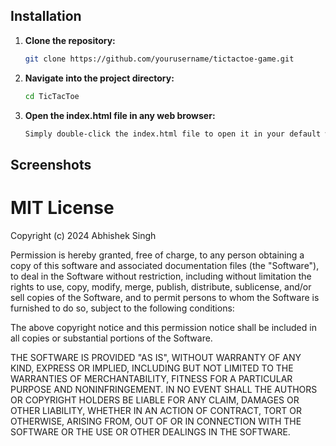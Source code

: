 
## Installation
1. **Clone the repository:**

   ```bash
   git clone https://github.com/yourusername/tictactoe-game.git
   ```
2. **Navigate into the project directory:**

    ```bash
   cd TicTacToe
   ```

3. **Open the index.html file in any web browser:**
     ```bash
     Simply double-click the index.html file to open it in your default web browser, or use a local server to view it.
     ```
     
## Screenshots


MIT License
===========

Copyright (c) 2024 Abhishek Singh

Permission is hereby granted, free of charge, to any person obtaining a copy
of this software and associated documentation files (the "Software"), to deal
in the Software without restriction, including without limitation the rights
to use, copy, modify, merge, publish, distribute, sublicense, and/or sell
copies of the Software, and to permit persons to whom the Software is
furnished to do so, subject to the following conditions:

The above copyright notice and this permission notice shall be included in all
copies or substantial portions of the Software.

THE SOFTWARE IS PROVIDED "AS IS", WITHOUT WARRANTY OF ANY KIND, EXPRESS OR
IMPLIED, INCLUDING BUT NOT LIMITED TO THE WARRANTIES OF MERCHANTABILITY,
FITNESS FOR A PARTICULAR PURPOSE AND NONINFRINGEMENT. IN NO EVENT SHALL THE
AUTHORS OR COPYRIGHT HOLDERS BE LIABLE FOR ANY CLAIM, DAMAGES OR OTHER
LIABILITY, WHETHER IN AN ACTION OF CONTRACT, TORT OR OTHERWISE, ARISING FROM,
OUT OF OR IN CONNECTION WITH THE SOFTWARE OR THE USE OR OTHER DEALINGS IN THE
SOFTWARE.



